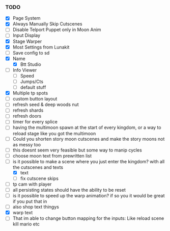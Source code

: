 ### TODO
- [x] Page System  
- [x] Always Manually Skip Cutscenes  
- [ ] Disable Telport Puppet only in Moon Anim  
- [ ] Input Display  
- [x] Stage Warper
- [x] Most Settings from Lunakit  
- [ ] Save config to sd
- [x] Name  
    - [x] Btt Studio  
- [ ] Info Viewer  
    - [ ] Speed  
    - [ ] Jumps/Cts  
    - [ ] default stuff  
- [x] Multiple tp spots  
- [ ] custom button layout  
- [ ] refresh seed & deep woods nut  
- [ ] refresh shards  
- [ ] refresh doors  
- [ ] timer for every splice  
- [ ] having the multimoon spawn at the start of every kingdom, or a way to reload stage like you got the multimoon  
- [ ] Could you shorten story moon cutscenes and make the story moons not as messy too  
- [ ] this doesnt seem very feasible but some way to manip cycles  
- [ ] choose moon text from prewritten list  
- [ ] is it possible to make a scene where you just enter the kingdom? with all the cutscenes and texts  
    - [x] text  
    - [ ] fix cutscene skips  
- [ ] tp cam with player  
- [ ] all persisting states should have the ability to be reset  
- [ ] is it possible to speed up the warp animation? if so you it would be great if you put that in  
- [ ] also shop text thingys  
- [x] warp text  
- [ ] That im able to change button mapping for the inputs: Like reload scene kill mario etc  